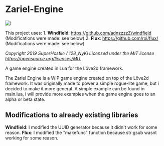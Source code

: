 # Zariel-Engine

![l](https://github.com/SuperHostile/Zariel-Engine/blob/master/logo.png "")

This project uses:
	1. **Windfield**: https://github.com/adnzzzzZ/windfield (Modifications were made: see below)
	2. **Flux**: https://github.com/rxi/flux/ (Modifications were made: see below)

_Copyright 2019 SuperHostile / 128_NyKi
Licensed under the MIT license https://opensource.org/licenses/MIT_

A game engine created in Lua for the Löve2d framework.

The Zariel Engine is a WIP game engine created on top of the Löve2d framework. 
It was originally made to power a simple rogue-lite game, but i decided to make it more general.
A simple example can be found in main.lua, i will provide more examples when the game engine goes to an alpha or beta state.

## Modifications to already existing libraries
**Windfield**: I modified the UUID generator because it didn't work for some reason.
**Flux**: I modified the "makefunc" function because str:gsub wasnt working for some reason.
